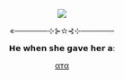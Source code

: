 <p align="center">
  <img src="https://github.com/user-attachments/assets/8222b3df-9630-4b2b-a2ab-da179499c759">
</p>
<p align="center">«──────⊹⊱✫⊰⊹──────</p>
<p align="center">𝗛𝗲 𝘄𝗵𝗲𝗻 𝘀𝗵𝗲 𝗴𝗮𝘃𝗲 𝗵𝗲𝗿 𝗮: </p>
<p align="center">
  <a href="https://forevermortal.atabook.org/">αтα</a>
</ρ
